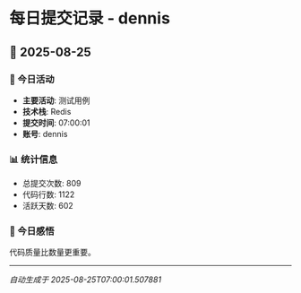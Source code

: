 # 每日提交记录 - dennis

## 📅 2025-08-25

### 🎯 今日活动
- **主要活动**: 测试用例
- **技术栈**: Redis
- **提交时间**: 07:00:01
- **账号**: dennis

### 📊 统计信息
- 总提交次数: 809
- 代码行数: 1122
- 活跃天数: 602

### 💭 今日感悟
代码质量比数量更重要。

---
*自动生成于 2025-08-25T07:00:01.507881*

